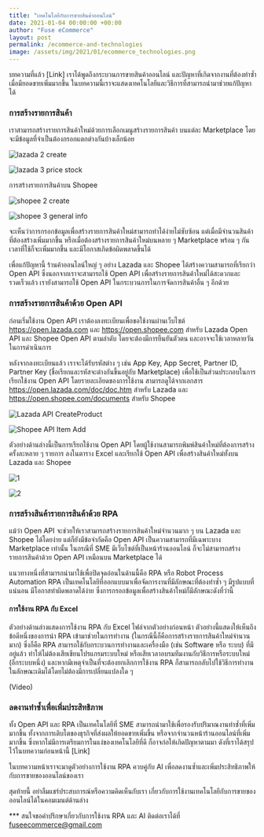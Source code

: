 ```yaml
---
title: "เทคโนโลยีกับการขายสินค้าออนไลน์"
date: 2021-01-04 00:00:00 +00:00
author: "Fuse eCommerce"
layout: post
permalink: /ecommerce-and-technologies
image: /assets/img/2021/01/ecommerce_technologies.png
---
```


บทความที่แล้ว [Link] เราได้พูดถึงกระบวนการขายสินค้าออนไลน์ และปัญหาที่เกิดจากงานที่ต้องทำซ้ำเมื่อมียอดขายเพิ่มมากขึ้น ในบทความนี้เราจะแสดงเทคโนโลยีและวิธีการที่สามารถนำมาช่วยแก้ปัญหาได้

### การสร้างรายการสินค้า

เราสามารถสร้างรายการสินค้าใหม่ด้วยการเลือกเมนูสร้างรายการสินค้า บนแต่ละ Marketplace โดยจะมีข้อมูลที่จำเป็นต้องกรอกแตกต่างกันบ้างเล็กน้อย

![lazada 2 create](https://user-images.githubusercontent.com/8252351/103213419-302e3000-4940-11eb-9ea7-1cbd05b21c1f.png)   

![lazada 3 price stock](https://user-images.githubusercontent.com/8252351/103213423-315f5d00-4940-11eb-9894-fa9f72576c8f.png)


การสร้างรายการสินค้าบน Shopee

![shopee 2 create](https://user-images.githubusercontent.com/8252351/103214591-67521080-4943-11eb-91b8-7cd362b91253.png)

![shopee 3 general info](https://user-images.githubusercontent.com/8252351/103214593-691bd400-4943-11eb-9bcd-a1aa63888cc2.png)


จะเห็นว่าการกรอกข้อมูลเพื่อสร้างรายการสินค้าใหม่สามารถทำได้ง่ายไม่ซับซ้อน แต่เมื่อมีจำนวนสินค้าที่ต้องสร้างเพิ่มมากขึ้น หรือเมื่อต้องสร้างรายการสินค้าใหม่บนหลาย ๆ Marketplace พร้อม ๆ กัน เวลาที่ใช้ก็จะเพิ่มมากขึ้น และมีโอกาสเกิดข้อผิดพลาดขึ้นได้

เพื่อแก้ปัญหานี้ ร้านค้าออนไลน์ใหญ่ ๆ อย่าง Lazada และ Shopee ได้สร้างความสามารถที่เรียกว่า Open API ซึ่งนอกจากเราจะสามารถใช้ Open API เพื่อสร้างรายการสินค้าใหม่ได้สะดวกและรวดเร็วแล้ว เรายังสามารถใช้ Open API ในกระบวนการในการจัดการสินค้าอื่น ๆ อีกด้วย 

### การสร้างรายการสินค้าด้วย Open API
ก่อนเริ่มใช้งาน Open API เราต้องลงทะเบียนเพื่อขอใช้งานผ่านเว็บไซต์ https://open.lazada.com และ https://open.shopee.com สำหรับ Lazada Open API และ Shopee Open API ตามลำดับ โดยจะต้องมีการยืนยันตัวตน และอาจจะใช้เวลาหลายวันในการดำเนินการ

หลังจากลงทะเบียนแล้ว เราจะได้รับรหัสต่าง ๆ เช่น App Key, App Secret, Partner ID, Partner Key (ชื่อเรียกและรหัสจะต่างกันขึ้นอยู่กับ Marketplace) เพื่อใช้เป็นส่วนประกอบในการเรียกใช้งาน Open API โดยรายละเอียดของการใช้งาน สามารถดูได้จากเอกสาร https://open.lazada.com/doc/doc.htm สำหรับ Lazada และ https://open.shopee.com/documents สำหรับ Shopee

![Lazada API CreateProduct](https://user-images.githubusercontent.com/8252351/103251044-9733ff00-49a9-11eb-92b3-839e6b8cfa67.png)

![Shopee API Item Add](https://user-images.githubusercontent.com/8252351/103251045-98652c00-49a9-11eb-89ea-87eff3804783.png)

ตัวอย่างด้านล่างนี้เป็นการเรียกใช้งาน Open API โดยผู้ใช้งานสามารถพิมพ์สินค้าใหม่ที่ต้องการสร้าง ครั้งละหลาย ๆ รายการ ลงในตาราง Excel และเรียกใช้ Open API เพื่อสร้างสินค้าใหม่ทั้งบน Lazada และ Shopee

![1](https://user-images.githubusercontent.com/8252351/103215442-eea08380-4945-11eb-990c-ee4f4de74683.png)

![2](https://user-images.githubusercontent.com/8252351/103215444-efd1b080-4945-11eb-9f64-c3a4100b9098.png)

### การสร้างสินค้ารายการสินค้าด้วย RPA

แม้ว่า Open API จะช่วยให้เราสามารถสร้างรายการสินค้าใหม่จำนวนมาก ๆ บน Lazada และ Shopee ได้โดยง่าย แต่ก็ยังมีข้อจำกัดคือ Open API เป็นความสามารถที่มีเฉพาะบาง Marketplace เท่านั้น ในกรณีที่ SME มีเว็บไซต์ที่เป็นหน้าร้านออนไลน์ ก็จะไม่สามารถสร้างรายการสินค้าด้วย Open API เหมือนบน Marketplace ได้ 

แนวทางหนึ่งที่สามารถนำมาใช้เพื่อปิดจุดอ่อนในด้านนี้คือ RPA หรือ Robot Process Automation 
RPA เป็นเทคโนโลยีที่ออกแบบมาเพื่อจัดการงานที่มีลักษณะที่ต้องทำซ้ำ ๆ มีรูปแบบที่แน่นอน มีโอกาสทำผิดพลาดได้ง่าย ซึ่งการกรอกข้อมูลเพื่อสร้างสินค้าใหม่ก็มีลักษณะดังที่ว่านี้

####  การใช้งาน RPA กับ Excel
ตัวอย่างด้านล่างแสดงการใช้งาน RPA กับ Excel ไฟล์จากตัวอย่างก่อนหน้า ตัวอย่างนี้แสดงให้เห็นถึงข้อดีหนึ่งของการนำ RPA เข้ามาช่วยในการทำงาน (ในกรณีนี้ก็คือการสร้างรายการสินค้าใหม่จำนวนมาก) ซึ่งก็คือ RPA สามารถใช้กับกระบวนการทำงานและเครื่องมือ (เช่น Software หรือ ระบบ) ที่มีอยู่แล้ว ทำให้ไม่ต้องเสียเขียนโปรแกรมระบบใหม่ หรือเสียเวลาอบรมทีมงานกับวิธีการหรือระบบใหม่ (อีกระบบหนึ่ง) และหากมีเหตุจำเป็นที่จะต้องยกเลิกการใช้งาน RPA ก็สามารถกลับไปใช้วิธีการทำงานในลักษณะเดิมได้โดยไม่ต้องมีการเปลี่ยนแปลงใด ๆ

(Video)

### ลดงานทำซ้ำเพื่อเพิ่มประสิทธิภาพ
ทั้ง Open API และ RPA เป็นเทคโนโลยีที่ SME สามารถนำมาใช้เพื่อรองรับปริมาณงานทำซ้ำที่เพิ่มมากขึ้น ทั้งจากการเติบโตของธุรกิจที่ส่งผลให้ยอดขายเพิ่มขึ้น หรือจากจำนวนหน้าร้านออนไลน์ที่เพิ่มมากขึ้น ซึ่งหากไม่มีการเตรียมการในแง่ของเทคโนโลยีที่ดี ก็อาจก่อให้เกิดปัญหาตามมา ดังที่เราได้สรุปไว้ในบทความก่อนหน้านี้ [Link]

ในบทความหน้าเราจะมาดูตัวอย่างการใช้งาน RPA ควบคู่กับ AI เพื่อลดงานซ้ำและเพิ่มประสิทธิภาพให้กับการขายของออนไลน์ของเรา 

สุดท้ายนี้ อย่าลืมแชร์ประสบการณ์หรือความคิดเห็นกับเรา เกี่ยวกับการใช้งานเทคโนโลยีกับการขายของออนไลน์ได้ในคอมเมนต์ด้านล่าง

*** สนใจขอคำปรึกษาเกี่ยวกับการใช้งาน RPA และ AI ติดต่อเราได้ที่ fuseecommerce@gmail.com

